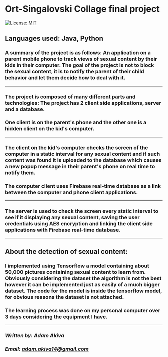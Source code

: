 # Ort-Singalovski Collage final project

[![License: MIT](https://img.shields.io/badge/License-MIT-yellow.svg)](https://opensource.org/licenses/MIT)

## Languages used: **Java, Python**

### A summary of the project is as follows: An application on a parent mobile phone to track views of sexual content by their kids in their computer. The goal of the project is not to block the sexual content, it is to notify the parent of their child behavior and let them decide how to deal with it.

---
### The project is composed of many different parts and technologies: The project has 2 client side applications, server and a database.

### One client is on the parent's phone and the other one is a hidden client on the kid's computer.
---

### The client on the kid's computer checks the screen of the computer in a static interval for any sexual content and if such content was found it is uploaded to the database which causes a new popup message in their parent's phone on real time to notify them.

### The computer client uses Firebase real-time database as a link between the computer and phone client applications.

---
### The server is used to check the screen every static interval to see if it displaying any sexual content, saving the user credentials using AES encryption and linking the client side applications with Firebase real-time database.

---
## About the detection of sexual content:

### I implemented using Tensorflow a model containing about 50,000 pictures containing sexual content to learn from. Obviously considering the dataset the algorithm is not the best however it can be implemented just as easily of a much bigger dataset. The code for the model is inside the tensorflow model, for obvious reasons the dataset is not attached.

### The learning process was done on my personal computer over 3 days considering the equipment I have.
---

### ***Written by: Adam Akiva***
### ***Email: adam.akiva14@gmail.com***